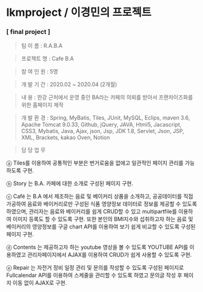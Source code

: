 # lkmproject / 이경민의 프로젝트

### [ final project ]
>팀    이 름 : R.A.B.A

>프로젝트 명 : Cafe B.A 

>참 여 인 원 : 5명

>개 발 기 간 : 2020.02 ~ 2020.04 (2개월)  

>내       용 : 한강 근처에서 운영 중인 BA라는 카페의 의뢰를 받아서 프랜차이즈화를 위한 홈페이지 제작  

>개 발 환 경 : Spring, MyBatis, Tiles, JUnit, MySQL, Eclips, maven 3.6, Apache Tomcat 9.0.33, Github, jQuery, JAVA, Html5, Jacascript,                  CSS3, Mybatis, Java, Ajax, json, Jsp, JDK 1.8, Servlet, Json, JSP, XML, Brackets, kakao Oven, Notion  
                
>담 당 업 무

  ⓐ Tiles를 이용하여 공통적인 부분은 번거로움을 없애고 일관적인 페이지 관리를 가능하도록 구현.

  ⓑ Story 는 B.A. 카페에 대한 소개로 구성된 페이지 구현.
                
  ⓒ Café 는 B.A 에서 제조하는 음료 및 베이커리 상품을 소개하고, 공공데이터를 직접 가공하여 음료와 베이커리로만 구성된 식품 영양정보
     데이터로 정보를 제공할 수 있도록 하였으며, 관리자는 음료와 베이커리를 쉽게 CRUD할 수 있고 multipartfile를 이용하여 이미지 등록도
     할 수 있도록 구현. 또한 본인의 BMI지수와 섭취하고자 하는 음료 및 베이커리의 영양정보를 구글 chart API를 이용하여 보기 쉽게 비교할
     수 있도록 구성된 페이지 구현.
                   
  ⓓ Contents 는 제공하고자 하는 youtube 영상을 볼 수 있도록 YOUTUBE API를 이용하였고 관리자페이지에서 AJAX를 이용하여 CRUD가 쉽게
     사용할 수 있도록 구현.
                   
  ⓔ Repair 는 자전거 정비 일정 관리 및 문의를 작성할 수 있도록 구성된 페이지로 Fullcalendar API를 이용하여 스케줄을 관리할 수 있도록
     하였고 문의글 작성 후 페이지 이동 없이 AJAX로 구현.
